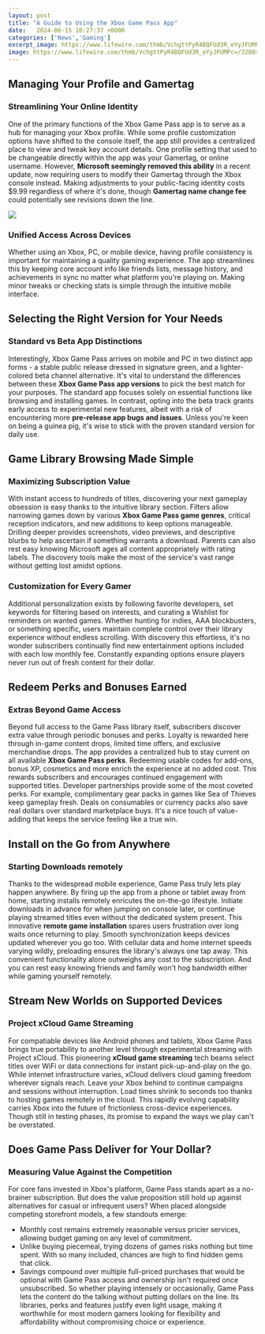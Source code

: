 ```yaml
---
layout: post
title: "A Guide to Using the Xbox Game Pass App"
date:   2024-06-15 10:27:37 +0000
categories: ['News','Gaming']
excerpt_image: https://www.lifewire.com/thmb/VchgttPyR4BQFUd3R_eYyJFUMPc=/3280x2160/filters:no_upscale():max_bytes(150000):strip_icc()/A4-UseCloudGamingtoPlayXboxGamesonYourAndroidPhone-annotated-82ff2b2b2c1540d8a57e89eb0e438c4f.jpg
image: https://www.lifewire.com/thmb/VchgttPyR4BQFUd3R_eYyJFUMPc=/3280x2160/filters:no_upscale():max_bytes(150000):strip_icc()/A4-UseCloudGamingtoPlayXboxGamesonYourAndroidPhone-annotated-82ff2b2b2c1540d8a57e89eb0e438c4f.jpg
---
```


## **Managing Your Profile and Gamertag**
### Streamlining Your Online Identity
One of the primary functions of the Xbox Game Pass app is to serve as a hub for managing your Xbox profile. While some profile customization options have shifted to the console itself, the app still provides a centralized place to view and tweak key account details. 
One profile setting that used to be changeable directly within the app was your Gamertag, or online username. However, **Microsoft seemingly removed this ability** in a recent update, now requiring users to modify their Gamertag through the Xbox console instead. Making adjustments to your public-facing identity costs $9.99 regardless of where it's done, though **Gamertag name change fee** could potentially see revisions down the line.

![](https://images.idgesg.net/images/article/2020/08/img_20200804_152203-3-100853769-orig.jpg)
### Unified Access Across Devices   
Whether using an Xbox, PC, or mobile device, having profile consistency is important for maintaining a quality gaming experience. The app streamlines this by keeping core account info like friends lists, message history, and achievements in sync no matter what platform you're playing on. Making minor tweaks or checking stats is simple through the intuitive mobile interface.
## **Selecting the Right Version for Your Needs**
### Standard vs Beta App Distinctions   
Interestingly, Xbox Game Pass arrives on mobile and PC in two distinct app forms - a stable public release dressed in signature green, and a lighter-colored beta channel alternative. It's vital to understand the differences between these **Xbox Game Pass app versions** to pick the best match for your purposes.
The standard app focuses solely on essential functions like browsing and installing games. In contrast, opting into the beta track grants early access to experimental new features, albeit with a risk of encountering more **pre-release app bugs and issues**. Unless you're keen on being a guinea pig, it's wise to stick with the proven standard version for daily use.
## **Game Library Browsing Made Simple** 
### Maximizing Subscription Value 
With instant access to hundreds of titles, discovering your next gameplay obsession is easy thanks to the intuitive library section. Filters allow narrowing games down by various **Xbox Game Pass game genres**, critical reception indicators, and new additions to keep options manageable. 
Drilling deeper provides screenshots, video previews, and descriptive blurbs to help ascertain if something warrants a download. Parents can also rest easy knowing Microsoft ages all content appropriately with rating labels. The discovery tools make the most of the service's vast range without getting lost amidst options.
### Customization for Every Gamer
Additional personalization exists by following favorite developers, set keywords for filtering based on interests, and curating a Wishlist for reminders on wanted games. Whether hunting for indies, AAA blockbusters, or something specific, users maintain complete control over their library experience without endless scrolling. 
With discovery this effortless, it's no wonder subscribers continually find new entertainment options included with each low monthly fee. Constantly expanding options ensure players never run out of fresh content for their dollar.
## **Redeem Perks and Bonuses Earned**  
### Extras Beyond Game Access
Beyond full access to the Game Pass library itself, subscribers discover extra value through periodic bonuses and perks. Loyalty is rewarded here through in-game content drops, limited time offers, and exclusive merchandise drops.
The app provides a centralized hub to stay current on all available **Xbox Game Pass perks**. Redeeming usable codes for add-ons, bonus XP, cosmetics and more enrich the experience at no added cost. This rewards subscribers and encourages continued engagement with supported titles. 
Developer partnerships provide some of the most coveted perks. For example, complimentary gear packs in games like Sea of Thieves keep gameplay fresh. Deals on consumables or currency packs also save real dollars over standard marketplace buys. It's a nice touch of value-adding that keeps the service feeling like a true win.
## **Install on the Go from Anywhere**
### Starting Downloads remotely  
Thanks to the widespread mobile experience, Game Pass truly lets play happen anywhere. By firing up the app from a phone or tablet away from home, starting installs remotely enricutes the on-the-go lifestyle. 
Initiate downloads in advance for when jumping on console later, or continue playing streamed titles even without the dedicated system present. This innovative **remote game installation** spares users frustration over long waits once returning to play. Smooth synchronization keeps devices updated wherever you go too.
With cellular data and home internet speeds varying wildly, preloading ensures the library's always one tap away. This convenient functionality alone outweighs any cost to the subscription. And you can rest easy knowing friends and family won't hog bandwidth either while gaming yourself remotely.
## **Stream New Worlds on Supported Devices**  
### Project xCloud Game Streaming 
For compatiable devices like Android phones and tablets, Xbox Game Pass brings true portability to another level through experimental streaming with Project xCloud. This pioneering **xCloud game streaming** tech beams select titles over WiFi or data connections for instant pick-up-and-play on the go. 
While internet infrastructure varies, xCloud delivers cloud gaming freedom wherever signals reach. Leave your Xbox behind to continue campaigns and sessions without interruption. Load times shrink to seconds too thanks to hosting games remotely in the cloud. 
This rapidly evolving capability carries Xbox into the future of frictionless cross-device experiences. Though still in testing phases, its promise to expand the ways we play can't be overstated.
## **Does Game Pass Deliver for Your Dollar?**
### Measuring Value Against the Competition   
For core fans invested in Xbox's platform, Game Pass stands apart as a no-brainer subscription. But does the value proposition still hold up against alternatives for casual or infrequent users? When placed alongside competing storefront models, a few standouts emerge:
- Monthly cost remains extremely reasonable versus pricier services, allowing budget gaming on any level of commitment. 
- Unlike buying piecemeal, trying dozens of games risks nothing but time spent. With so many included, chances are high to find hidden gems that click.
- Savings compound over multiple full-priced purchases that would be optional with Game Pass access and ownership isn't required once unsubscribed.
So whether playing intensely or occasionally, Game Pass lets the content do the talking without putting dollars on the line. Its libraries, perks and features justify even light usage, making it worthwhile for most modern gamers looking for flexibility and affordability without compromising choice or experience.